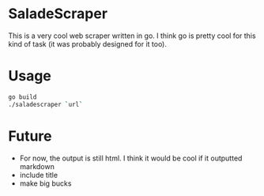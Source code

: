 # SaladeScraper

This is a very cool web scraper written in go.
I think go is pretty cool for this kind of task (it was probably designed for it too).

# Usage

```bash
go build
./saladescraper `url`
```

# Future
- For now, the output is still html. I think it would be cool if it outputted markdown
- include title
- make big bucks
